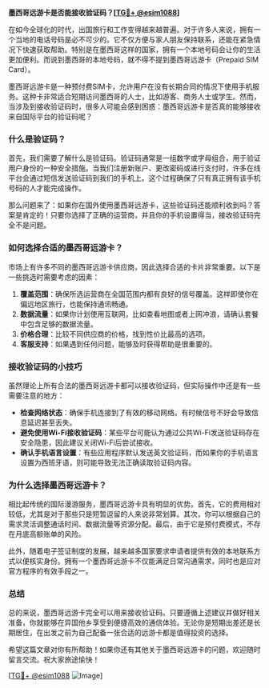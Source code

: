 **墨西哥远游卡是否能接收验证码？[[TG💪+ @esim1088](https://t.me/s/esim1088)]**

在如今全球化的时代，出国旅行和工作变得越来越普遍。对于许多人来说，拥有一个当地的电话号码是必不可少的。它不仅方便与家人朋友保持联系，还能在紧急情况下快速获取帮助。特别是在墨西哥这样的国家，拥有一个本地号码会让你的生活更加便利。而说到墨西哥的本地号码，就不得不提到墨西哥远游卡（Prepaid SIM Card）。

墨西哥远游卡是一种预付费SIM卡，允许用户在没有长期合同的情况下使用手机服务。这种卡非常适合短期访问墨西哥的人士，比如游客、商务人士或学生。然而，当涉及到接收验证码时，很多人可能会感到困惑：墨西哥远游卡是否真的能够接收来自国际平台的验证码呢？

### **什么是验证码？**

首先，我们需要了解什么是验证码。验证码通常是一组数字或字母组合，用于验证用户身份的一种安全措施。当我们注册新账户、更改密码或进行支付时，许多在线平台会通过短信发送验证码到我们的手机上。这个过程确保了只有真正拥有该手机号码的人才能完成操作。

那么问题来了：如果你在国外使用墨西哥远游卡，这些验证码还能顺利收到吗？答案是肯定的！只要你选择了正确的运营商，并且你的手机设置得当，接收验证码完全不是问题。

### **如何选择合适的墨西哥远游卡？**

市场上有许多不同的墨西哥远游卡供应商，因此选择合适的卡片非常重要。以下是一些挑选时需要考虑的因素：

1. **覆盖范围**：确保所选运营商在全国范围内都有良好的信号覆盖。这样即使你在偏远地区旅行，也能保持通讯畅通。
2. **数据流量**：如果你计划使用互联网，比如查看地图或者上网冲浪，请确认套餐中包含足够的数据流量。
3. **价格合理**：比较不同供应商的价格，找到性价比最高的选项。
4. **客服支持**：如果遇到任何问题，能够及时获得帮助是很重要的。

### **接收验证码的小技巧**

虽然理论上所有合法的墨西哥远游卡都可以接收验证码，但实际操作中还是有一些需要注意的地方：

- **检查网络状态**：确保手机连接到了有效的移动网络。有时候信号不好会导致信息延迟甚至丢失。
- **避免使用Wi-Fi接收验证码**：某些平台可能认为通过公共Wi-Fi发送验证码存在安全隐患，因此建议关闭Wi-Fi后尝试接收。
- **确认手机语言设置**：有些应用程序默认发送英文验证码，而如果你的手机语言设置为西班牙语，则可能导致无法正确读取验证码内容。

### **为什么选择墨西哥远游卡？**

相比起传统的国际漫游服务，墨西哥远游卡具有明显的优势。首先，它的费用相对较低，尤其是对于那些只是短暂逗留的人来说非常划算。其次，你可以根据自己的需求灵活调整通话时间、数据流量等资源分配。最后，由于它是预付费模式，不存在月底高额账单的风险。

此外，随着电子签证制度的发展，越来越多国家要求申请者提供有效的本地联系方式以便核实身份。拥有一个墨西哥远游卡不仅能满足日常沟通需求，同时也是应对官方程序的有效手段之一。

### **总结**

总的来说，墨西哥远游卡完全可以用来接收验证码。只要遵循上述建议并做好相关准备，你就能够在异国他乡享受到便捷高效的通信体验。无论你是短期出差还是长期居住，在出发之前为自己配备一张合适的远游卡都是值得投资的选择。

希望这篇文章对你有所帮助！如果你还有其他关于墨西哥远游卡的问题，欢迎随时留言交流。祝大家旅途愉快！

[[TG💪+ @esim1088](https://t.me/s/esim1088) ![Image](https://i.postimg.cc/4NQfJmqS/Snipaste-2025-05-13-00-14-12.png)]
